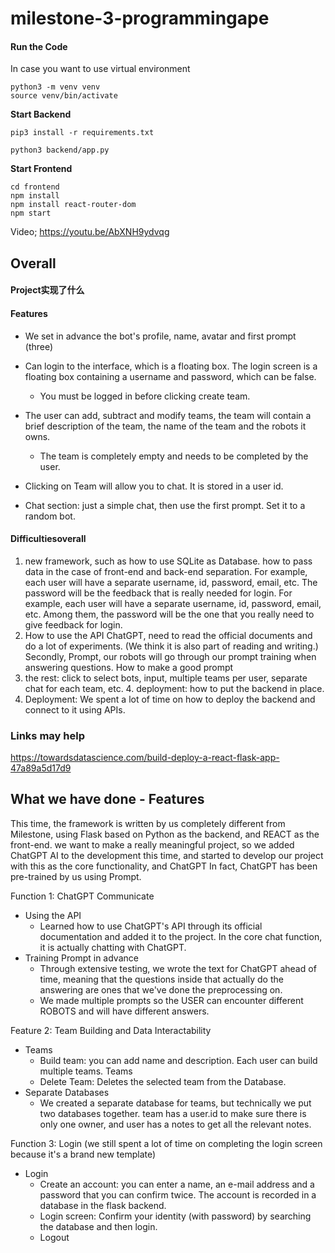 # milestone-3-programmingape
#### Run the Code

In case you want to use virtual environment

``` shell
python3 -m venv venv
source venv/bin/activate
```

**Start Backend**

``` shell
pip3 install -r requirements.txt
```

```shell
python3 backend/app.py
```

**Start Frontend**

``` shell
cd frontend
npm install
npm install react-router-dom
npm start
```

Video; https://youtu.be/AbXNH9ydvqg

## Overall

#### Project实现了什么



#### Features

- We set in advance the bot's profile, name, avatar and first prompt (three)
- Can login to the interface, which is a floating box. The login screen is a floating box containing a username and password, which can be false.
  - You must be logged in before clicking create team.

- The user can add, subtract and modify teams, the team will contain a brief description of the team, the name of the team and the robots it owns.
  - The team is completely empty and needs to be completed by the user.

- Clicking on Team will allow you to chat. It is stored in a user id.

- Chat section: just a simple chat, then use the first prompt. Set it to a random bot.

#### Difficultiesoverall

1. new framework, such as how to use SQLite as Database. how to pass data in the case of front-end and back-end separation. For example, each user will have a separate username, id, password, email, etc. The password will be the feedback that is really needed for login. For example, each user will have a separate username, id, password, email, etc. Among them, the password will be the one that you really need to give feedback for login.
2. How to use the API ChatGPT, need to read the official documents and do a lot of experiments. (We think it is also part of reading and writing.) Secondly, Prompt, our robots will go through our prompt training when answering questions. How to make a good prompt
3. the rest: click to select bots, input, multiple teams per user, separate chat for each team, etc. 4. deployment: how to put the backend in place.
4. Deployment: We spent a lot of time on how to deploy the backend and connect to it using APIs.

### Links may help

https://towardsdatascience.com/build-deploy-a-react-flask-app-47a89a5d17d9

## What we have done - Features

This time, the framework is written by us completely different from Milestone, using Flask based on Python as the backend, and REACT as the front-end. we want to make a really meaningful project, so we added ChatGPT AI to the development this time, and started to develop our project with this as the core functionality, and ChatGPT In fact, ChatGPT has been pre-trained by us using Prompt.

Function 1: ChatGPT Communicate

- Using the API
  - Learned how to use ChatGPT's API through its official documentation and added it to the project. In the core chat function, it is actually chatting with ChatGPT.
- Training Prompt in advance
  - Through extensive testing, we wrote the text for ChatGPT ahead of time, meaning that the questions inside that actually do the answering are ones that we've done the preprocessing on.
  - We made multiple prompts so the USER can encounter different ROBOTS and will have different answers.

Feature 2: Team Building and Data Interactability

- Teams
  - Build team: you can add name and description. Each user can build multiple teams. Teams
  - Delete Team: Deletes the selected team from the Database.
- Separate Databases
  - We created a separate database for teams, but technically we put two databases together. team has a user.id to make sure there is only one owner, and user has a notes to get all the relevant notes.

Function 3: Login (we still spent a lot of time on completing the login screen because it's a brand new template)

- Login
  - Create an account: you can enter a name, an e-mail address and a password that you can confirm twice. The account is recorded in a database in the flask backend.
  - Login screen: Confirm your identity (with password) by searching the database and then login.
  - Logout

